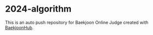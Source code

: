 # 2024-algorithm
This is an auto push repository for Baekjoon Online Judge created with [BaekjoonHub](https://github.com/BaekjoonHub/BaekjoonHub).
